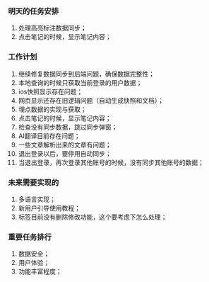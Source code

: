 



### 明天的任务安排
1. 处理高亮标注数据同步；
2. 点击笔记的时候，显示笔记内容；



### 工作计划
1. 继续修复数据同步到后端问题，确保数据完整性；
2. 本地查询的时候只获取当前登录的用户数据；
3. ios快照显示存在问题；
4. 网页显示还存在旧逻辑问题（自动生成快照和文档）；
5. 埋点数据的实现与获取；
6. 点击笔记的时候，显示笔记内容；
7. 检查没有同步数据，跳过同步弹窗；
8. AI翻译目前存在问题；
9. 一些文章解析出来的文章有问题；
10. 退出登录以后，要停用自动同步；
11. 当退出登录，再次登录其他账号的时候，没有同步其他账号的数据；



### 未来需要实现的
1. 多语言实现；
2. 新用户引导使用教程；
3. 标签目前没有删除修改功能，这个要考虑下怎么处理；


### 重要任务排行
1. 数据安全；
2. 用户体验；
3. 功能丰富程度；
